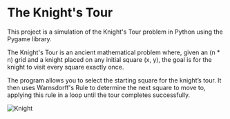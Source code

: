 # The Knight's Tour

This project is a simulation of the Knight's Tour problem in Python using the Pygame library.

The Knight's Tour is an ancient mathematical problem where, given an (n * n) grid and a knight placed on any initial square (x, y), the goal is for the knight to visit every square exactly once.

The program allows you to select the starting square for the knight’s tour. It then uses Warnsdorff's Rule to determine the next square to move to, applying this rule in a loop until the tour completes successfully.

![Knight](https://github.com/user-attachments/assets/4030ed59-ff98-48a4-97c7-c86ab5aa052f)
